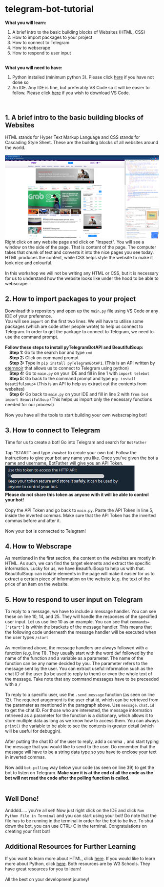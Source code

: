# telegram-bot-tutorial

<b>What you will learn:</b>
<ol>
  <li>A brief intro to the basic building blocks of Websites (HTML, CSS)</li>
  <li>How to import packages to your project</li>
  <li>How to connect to Telegram</li>
  <li>How to webscrape</li>
  <li>How to respond to user input</li>
</ol>
<br>
<b>What you will need to have:</b>
<ol>
  <li>Python installed (minimum python 3). Please click <a href="https://www.python.org/downloads/">here</a> if you have not done so</li>
  <li>An IDE. Any IDE is fine, but preferably VS Code so it will be easier to follow. Please click <a href="https://code.visualstudio.com/">here</a> if you wish to download VS Code.</li>
</ol>
<br>
<h2>1. A brief intro to the basic building blocks of Websites</h2>
HTML stands for Hyper Text Markup Language and CSS stands for Cascading Style Sheet. These are the building blocks of all websites around the world.<br>
<br>
<img src="/README/inspect.png"><br>
Right click on any website page and click on "Inspect". You will see a window on the side of the page. That is content of the page. The computer takes that chunk of text and converts it into the nice pages you see today. HTML produces the content, while CSS helps style the website to make it look nice and colourful.<br>
<br>
In this workshop we will not be writing any HTML or CSS, but it is necessary for us to understand how the website looks like under the hood to be able to webscrape.
<br>
<h2>2. How to import packages to your project</h2>
Download this repository and open up the <code>main.py</code> file using VS Code or any IDE of your preference.<br>
You will see <code>import</code> on the first two lines. We will have to utilise some packages (which are code other people wrote) to help us connect to Telegram. In order to get the package to connect to Telegram, we need to use the command prompt.<br>
<br>
<b>Follow these steps to install pyTelegramBotAPI and BeautifulSoup:</b><br>
&emsp;<b>Step 1:</b> Go to the search bar and type <code>cmd</code> <br>
&emsp;<b>Step 2:</b> Click on command prompt <br>
&emsp;<b>Step 3:</b> Type in <code>pip install pyTelegramBotAPI</code>. (This is an API written by <a href="https://github.com/eternnoir/pyTelegramBotAPI">eternnoir</a> that allows us to connect to Telegram using python)<br>
&emsp;<b>Step 4:</b> Go to <code>main.py</code> on your IDE and fill in line 1 with <code>import telebot</code><br>
&emsp;<b>Step 5:</b> Go back to the command prompt and type <code>pip install beautifulsoup4</code> (This is an API to help us extract out the contents from websites)<br>
&emsp;<b>Step 6:</b> Go back to <code>main.py</code> on your IDE and fill in line 2 with <code>from bs4 import BeautifulSoup</code> (This helps us import only the necessary functions needed for our process) <br>
<br>
Now you have all the tools to start building your own webscraping bot!
<br>
<h2>3. How to connect to Telegram</h2>
Time for us to create a bot! Go into Telegram and search for <code>BotFather</code><br>
<br>
Tap "START" and type <code>/newbot</code> to create your own bot. Follow the instructions to give your bot any name you like. Once you've given the bot a name and username, BotFather will give you an API Token. <br>
<img src="/README/apikey.png"><br>
<b>Please do not share this token as anyone with it will be able to control your bot!</b><br>
<br>
Copy the API Token and go back to <code>main.py</code>. Paste the API Token in line 5, inside the inverted commas. Make sure that the API Token has the inverted commas before and after it.<br>
<br>
Now your bot is connected to Telegram!<br>
<h2>4. How to Webscrape</h2>
As mentioned in the first section, the content on the websites are mostly in HTML. As such, we can find the target elements and extract the specific information. Lucky for us, we have BeautifulSoup to help us with that. BeautifulSoup can isolate elements in the page will make it easier for us to extract a certain piece of information on the website (e.g. the text of the price of an item on the website.<br>
<h2>5. How to respond to user input on Telegram</h2>
To reply to a message, we have to include a message handler. You can see these on line 10, 14, and 25. They will handle the responses of the specified user input. Let us use line 10 as an example. You can see that <code>commands=["start"]</code> is within the brackets of the message handler. This means that the following code underneath the message handler will be executed when the user types <code>/start</code><br>
<br>
As mentioned above, the message handlers are always followed with a function (e.g. line 11). They usually start with the word <code>def</code> followed by the name of the function and a variable as a parameter. The name of the function can be any name decided by you. The parameter refers to the message sent by the user. You can extract useful information such as the chat ID of the user (to be used to reply to them) or even the whole text of the message. Take note that any command messages have to be preceeded with a <code>/</code><br>
<br>
To reply to a specific user, use the <code>.send_message</code> function (as seen on line 12). The required arugement is the user chat id, which can be retrieved from the parameter as mentioned in the paragraph above. Use <code>message.chat.id</code> to get the chat ID. For those who are interested, the message information retrieved as a parameter for the function is a dictionary, which allows it to store mutliple data as long as we know how to access them. You can always <code>print()</code> the variable to be able to see the contents in greater detail (which will be useful for debuggin).<br>
<br>
After putting the chat ID of the user to reply, add a comma <code>,</code> and start typing the message that you would like to send to the user. Do remember that the message will have to be a string data type so you have to enclose your text in inverted commas.<br>
<br>
Now add <code>bot.polling</code> way below your code (as seen on line 39) to get the bot to listen on Telegram. <b>Make sure it is at the end of all the code as the bot will not read the code after the polling function is called.</b><br>
<br>
<h2>Well Done!</h2>
Andddd..... you're all set! Now just right click on the IDE and click <code>Run Python File in Terminal</code> and you can start using your bot! Do note that the file has to be running in the terminal in order for the bot to be live. To shut down the bot, you can use CTRL+C in the terminal. Congratulations on creating your first bot! 

<h2>Additional Resources for Further Learning</h2>
If you want to learn more about HTML, click <a href="https://www.w3schools.com/html/default.asp">here</a>. If you would like to learn more about Python, click <a href="https://www.w3schools.com/python/">here</a>. Both resources are by W3 Schools. They have great resources for you to learn!<br>
<br>
All the best on your development journey!
